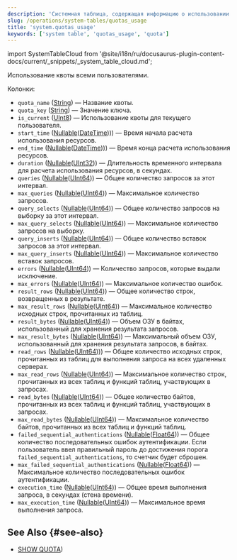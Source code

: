 ```yaml
---
description: 'Системная таблица, содержащая информацию о использовании квоты всеми пользователями.'
slug: /operations/system-tables/quotas_usage
title: 'system.quotas_usage'
keywords: ['system table', 'quotas_usage', 'quota']
---
```

import SystemTableCloud from '@site/i18n/ru/docusaurus-plugin-content-docs/current/_snippets/_system_table_cloud.md';

<SystemTableCloud/>

Использование квоты всеми пользователями.

Колонки:
- `quota_name` ([String](../../sql-reference/data-types/string.md)) — Название квоты.
- `quota_key` ([String](../../sql-reference/data-types/string.md)) — Значение ключа.
- `is_current` ([UInt8](/sql-reference/data-types/int-uint#integer-ranges)) — Использование квоты для текущего пользователя.
- `start_time` ([Nullable](../../sql-reference/data-types/nullable.md)([DateTime](../../sql-reference/data-types/datetime.md)))) — Время начала расчета использования ресурсов.
- `end_time` ([Nullable](../../sql-reference/data-types/nullable.md)([DateTime](../../sql-reference/data-types/datetime.md)))) — Время конца расчета использования ресурсов.
- `duration` ([Nullable](../../sql-reference/data-types/nullable.md)([UInt32](../../sql-reference/data-types/int-uint.md))) — Длительность временного интервала для расчета использования ресурсов, в секундах.
- `queries` ([Nullable](../../sql-reference/data-types/nullable.md)([UInt64](../../sql-reference/data-types/int-uint.md))) — Общее количество запросов за этот интервал.
- `max_queries` ([Nullable](../../sql-reference/data-types/nullable.md)([UInt64](../../sql-reference/data-types/int-uint.md))) — Максимальное количество запросов.
- `query_selects` ([Nullable](../../sql-reference/data-types/nullable.md)([UInt64](../../sql-reference/data-types/int-uint.md))) — Общее количество запросов на выборку за этот интервал.
- `max_query_selects` ([Nullable](../../sql-reference/data-types/nullable.md)([UInt64](../../sql-reference/data-types/int-uint.md))) — Максимальное количество запросов на выборку.
- `query_inserts` ([Nullable](../../sql-reference/data-types/nullable.md)([UInt64](../../sql-reference/data-types/int-uint.md))) — Общее количество вставок запросов за этот интервал.
- `max_query_inserts` ([Nullable](../../sql-reference/data-types/nullable.md)([UInt64](../../sql-reference/data-types/int-uint.md))) — Максимальное количество вставок запросов.
- `errors` ([Nullable](../../sql-reference/data-types/nullable.md)([UInt64](../../sql-reference/data-types/int-uint.md))) — Количество запросов, которые выдали исключение.
- `max_errors` ([Nullable](../../sql-reference/data-types/nullable.md)([UInt64](../../sql-reference/data-types/int-uint.md))) — Максимальное количество ошибок.
- `result_rows` ([Nullable](../../sql-reference/data-types/nullable.md)([UInt64](../../sql-reference/data-types/int-uint.md))) — Общее количество строк, возвращенных в результате.
- `max_result_rows` ([Nullable](../../sql-reference/data-types/nullable.md)([UInt64](../../sql-reference/data-types/int-uint.md))) — Максимальное количество исходных строк, прочитанных из таблиц.
- `result_bytes` ([Nullable](../../sql-reference/data-types/nullable.md)([UInt64](../../sql-reference/data-types/int-uint.md))) — Объем ОЗУ в байтах, использованный для хранения результата запросов.
- `max_result_bytes` ([Nullable](../../sql-reference/data-types/nullable.md)([UInt64](../../sql-reference/data-types/int-uint.md))) — Максимальный объем ОЗУ, использованный для хранения результата запросов, в байтах.
- `read_rows` ([Nullable](../../sql-reference/data-types/nullable.md)([UInt64](../../sql-reference/data-types/int-uint.md)))) — Общее количество исходных строк, прочитанных из таблиц для выполнения запроса на всех удаленных серверах.
- `max_read_rows` ([Nullable](../../sql-reference/data-types/nullable.md)([UInt64](../../sql-reference/data-types/int-uint.md))) — Максимальное количество строк, прочитанных из всех таблиц и функций таблиц, участвующих в запросах.
- `read_bytes` ([Nullable](../../sql-reference/data-types/nullable.md)([UInt64](../../sql-reference/data-types/int-uint.md))) — Общее количество байтов, прочитанных из всех таблиц и функций таблиц, участвующих в запросах.
- `max_read_bytes` ([Nullable](../../sql-reference/data-types/nullable.md)([UInt64](../../sql-reference/data-types/int-uint.md))) — Максимальное количество байтов, прочитанных из всех таблиц и функций таблиц.
- `failed_sequential_authentications` ([Nullable](../../sql-reference/data-types/nullable.md)([Float64](../../sql-reference/data-types/float.md))) — Общее количество последовательных ошибок аутентификации. Если пользователь ввел правильный пароль до достижения порога `failed_sequential_authentications`, то счетчик будет сброшен.
- `max_failed_sequential_authentications` ([Nullable](../../sql-reference/data-types/nullable.md)([Float64](../../sql-reference/data-types/float.md))) — Максимальное количество последовательных ошибок аутентификации.
- `execution_time` ([Nullable](../../sql-reference/data-types/nullable.md)([UInt64](../../sql-reference/data-types/float.md))) — Общее время выполнения запроса, в секундах (стена времени).
- `max_execution_time` ([Nullable](../../sql-reference/data-types/nullable.md)([UInt64](../../sql-reference/data-types/float.md))) — Максимальное время выполнения запроса.

## See Also {#see-also}

- [SHOW QUOTA](/sql-reference/statements/show#show-quota))
